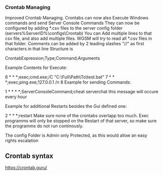### Crontab Managing
Improved Crontab Managing.
Crontabs can now also Execute Windows commands and send Server Console Commands
They can now be configured by adding *.csv files to the server config folder (servers%ServerID%\configs\Crontab)
You can Add multiple lines to that csv file, and also add multiple files. WGSM will try to read all *.csv files in that folder.
Comments can be added by 2 leading slashes "//" as first characters in that line
Structure is

CrontabExpression;Type;Command;Arguments

Example Contents for Execute:

6 * * *;exec;cmd.exe;/C "C:\Full\Path\To\test.bat"
7 * * *;exec;ping.exe;127.0.0.1 /n 8
Example for sending Commands:

1 * * * *;ServerConsoleCommand;cheat serverchat this message will occure every hour

Example for additional Restarts besides the Gui defined one:

2 * * *;restart
Make sure none of the crontabs overlapp too much. Exec programms will only be stopped on the Restart of that server, so make sure the programms do not run continously.

The config Folder is Admin only Protected, as this would allow an easy rights escalation

## Crontab syntax
https://crontab.guru/
